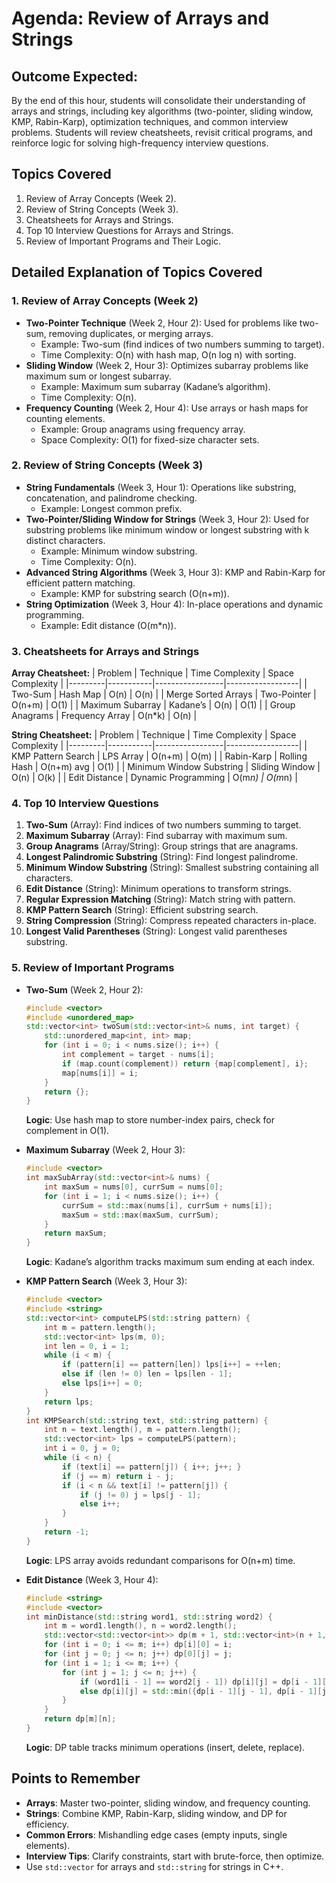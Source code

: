 # Agenda: Review of Arrays and Strings

## Outcome Expected:
By the end of this hour, students will consolidate their understanding of arrays and strings, including key algorithms (two-pointer, sliding window, KMP, Rabin-Karp), optimization techniques, and common interview problems. Students will review cheatsheets, revisit critical programs, and reinforce logic for solving high-frequency interview questions.

## Topics Covered
1. Review of Array Concepts (Week 2).  
2. Review of String Concepts (Week 3).  
3. Cheatsheets for Arrays and Strings.  
4. Top 10 Interview Questions for Arrays and Strings.  
5. Review of Important Programs and Their Logic.

## Detailed Explanation of Topics Covered

### 1. Review of Array Concepts (Week 2)
- **Two-Pointer Technique** (Week 2, Hour 2): Used for problems like two-sum, removing duplicates, or merging arrays.  
  - Example: Two-sum (find indices of two numbers summing to target).
  - Time Complexity: O(n) with hash map, O(n log n) with sorting.
- **Sliding Window** (Week 2, Hour 3): Optimizes subarray problems like maximum sum or longest subarray.
  - Example: Maximum sum subarray (Kadane’s algorithm).
  - Time Complexity: O(n).
- **Frequency Counting** (Week 2, Hour 4): Use arrays or hash maps for counting elements.
  - Example: Group anagrams using frequency array.
  - Space Complexity: O(1) for fixed-size character sets.

### 2. Review of String Concepts (Week 3)
- **String Fundamentals** (Week 3, Hour 1): Operations like substring, concatenation, and palindrome checking.
  - Example: Longest common prefix.
- **Two-Pointer/Sliding Window for Strings** (Week 3, Hour 2): Used for substring problems like minimum window or longest substring with k distinct characters.
  - Example: Minimum window substring.
  - Time Complexity: O(n).
- **Advanced String Algorithms** (Week 3, Hour 3): KMP and Rabin-Karp for efficient pattern matching.
  - Example: KMP for substring search (O(n+m)).
- **String Optimization** (Week 3, Hour 4): In-place operations and dynamic programming.
  - Example: Edit distance (O(m*n)).

### 3. Cheatsheets for Arrays and Strings
**Array Cheatsheet:**
| Problem | Technique | Time Complexity | Space Complexity |
|---------|-----------|-----------------|------------------|
| Two-Sum | Hash Map | O(n) | O(n) |
| Merge Sorted Arrays | Two-Pointer | O(n+m) | O(1) |
| Maximum Subarray | Kadane’s | O(n) | O(1) |
| Group Anagrams | Frequency Array | O(n*k) | O(n) |

**String Cheatsheet:**
| Problem | Technique | Time Complexity | Space Complexity |
|---------|-----------|-----------------|------------------|
| KMP Pattern Search | LPS Array | O(n+m) | O(m) |
| Rabin-Karp | Rolling Hash | O(n+m) avg | O(1) |
| Minimum Window Substring | Sliding Window | O(n) | O(k) |
| Edit Distance | Dynamic Programming | O(m*n) | O(m*n) |

### 4. Top 10 Interview Questions
1. **Two-Sum** (Array): Find indices of two numbers summing to target.
2. **Maximum Subarray** (Array): Find subarray with maximum sum.
3. **Group Anagrams** (Array/String): Group strings that are anagrams.
4. **Longest Palindromic Substring** (String): Find longest palindrome.
5. **Minimum Window Substring** (String): Smallest substring containing all characters.
6. **Edit Distance** (String): Minimum operations to transform strings.
7. **Regular Expression Matching** (String): Match string with pattern.
8. **KMP Pattern Search** (String): Efficient substring search.
9. **String Compression** (String): Compress repeated characters in-place.
10. **Longest Valid Parentheses** (String): Longest valid parentheses substring.

### 5. Review of Important Programs
- **Two-Sum** (Week 2, Hour 2):
  ```cpp
  #include <vector>
  #include <unordered_map>
  std::vector<int> twoSum(std::vector<int>& nums, int target) {
      std::unordered_map<int, int> map;
      for (int i = 0; i < nums.size(); i++) {
          int complement = target - nums[i];
          if (map.count(complement)) return {map[complement], i};
          map[nums[i]] = i;
      }
      return {};
  }
  ```
  **Logic**: Use hash map to store number-index pairs, check for complement in O(1).

- **Maximum Subarray** (Week 2, Hour 3):
  ```cpp
  #include <vector>
  int maxSubArray(std::vector<int>& nums) {
      int maxSum = nums[0], currSum = nums[0];
      for (int i = 1; i < nums.size(); i++) {
          currSum = std::max(nums[i], currSum + nums[i]);
          maxSum = std::max(maxSum, currSum);
      }
      return maxSum;
  }
  ```
  **Logic**: Kadane’s algorithm tracks maximum sum ending at each index.

- **KMP Pattern Search** (Week 3, Hour 3):
  ```cpp
  #include <vector>
  #include <string>
  std::vector<int> computeLPS(std::string pattern) {
      int m = pattern.length();
      std::vector<int> lps(m, 0);
      int len = 0, i = 1;
      while (i < m) {
          if (pattern[i] == pattern[len]) lps[i++] = ++len;
          else if (len != 0) len = lps[len - 1];
          else lps[i++] = 0;
      }
      return lps;
  }
  int KMPSearch(std::string text, std::string pattern) {
      int n = text.length(), m = pattern.length();
      std::vector<int> lps = computeLPS(pattern);
      int i = 0, j = 0;
      while (i < n) {
          if (text[i] == pattern[j]) { i++; j++; }
          if (j == m) return i - j;
          if (i < n && text[i] != pattern[j]) {
              if (j != 0) j = lps[j - 1];
              else i++;
          }
      }
      return -1;
  }
  ```
  **Logic**: LPS array avoids redundant comparisons for O(n+m) time.

- **Edit Distance** (Week 3, Hour 4):
  ```cpp
  #include <string>
  #include <vector>
  int minDistance(std::string word1, std::string word2) {
      int m = word1.length(), n = word2.length();
      std::vector<std::vector<int>> dp(m + 1, std::vector<int>(n + 1, 0));
      for (int i = 0; i <= m; i++) dp[i][0] = i;
      for (int j = 0; j <= n; j++) dp[0][j] = j;
      for (int i = 1; i <= m; i++) {
          for (int j = 1; j <= n; j++) {
              if (word1[i - 1] == word2[j - 1]) dp[i][j] = dp[i - 1][j - 1];
              else dp[i][j] = std::min({dp[i - 1][j - 1], dp[i - 1][j], dp[i][j - 1]}) + 1;
          }
      }
      return dp[m][n];
  }
  ```
  **Logic**: DP table tracks minimum operations (insert, delete, replace).

## Points to Remember
- **Arrays**: Master two-pointer, sliding window, and frequency counting.
- **Strings**: Combine KMP, Rabin-Karp, sliding window, and DP for efficiency.
- **Common Errors**: Mishandling edge cases (empty inputs, single elements).
- **Interview Tips**: Clarify constraints, start with brute-force, then optimize.
- Use `std::vector` for arrays and `std::string` for strings in C++.
